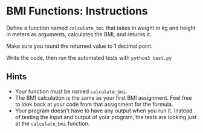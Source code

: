 # BMI Functions: Instructions

Define a function named `calculate_bmi` that takes in  weight in kg and height in meters as arguments, calculates the BMI, and returns it.

Make sure you round the returned value to 1 decimal point.

Write the code, then run the automated tests with `python3 test.py`

## Hints

* Your function must be named `calculate_bmi`.
* The BMI calculation is the same as your first BMI assignment. Feel free to look back at your code from that assignment for the formula.
* Your program doesn't have to have any output when you run it. Instead of testing the input and output of your program, the tests are looking just at the `calculate_bmi` function.
